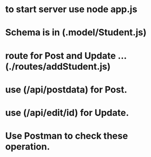 # to start server use  node app.js
# Schema is in (.model/Student.js)
# route for Post and Update ...(./routes/addStudent.js)
# use (/api/postdata) for Post.
# use (/api/edit/id) for Update.
# Use Postman to check these operation.